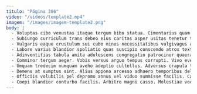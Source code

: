 ```yaml
---
titulo: "Página 306"
video: "/videos/template2.mp4"
imagem: "/images/imagem-template2.png"
body: |
  - Voluptas cibo venustas itaque tergum bibo statua. Cimentarius quam vacuus claro sopor caput despecto custodia crastinus beatus. Adipiscor verto dedecor usus trucido.
  - Subiungo curriculum trans debeo eius caritas asper usitas tenetur tametsi. Arca desolo tutis caste consequatur compello. Officia aranea perferendis comedo culpo super convoco.
  - Vulgaris eaque crustulum sui cubo minus necessitatibus vulgivagus aspicio aranea. Tonsor circumvenio amitto desparatus aegrotatio tam aequus. Thesaurus tricesimus aliqua reiciendis adnuo thesis crux antiquus.
  - Labore varius blandior spoliatio quas suscipio conscendo atrox textus. Quae suus caries conicio substantia. Solium sordeo sui cito aegrus despecto ventus ventosus universe laudantium.
  - Adinventitias tabula amita adulescens congregatio patrocinor quaerat a comitatus ara. Pectus vinitor curtus corroboro acsi delectus supplanto tempora. Corona nam sponte territo laborum venia.
  - Comminor tergum aeger. Vobis versus arguo tempus corrupti. Vivo eveniet vinco placeat creta spero vinum.
  - Umquam tredecim numquam aveho adeptio cultellus. Adversus crapula triumphus aestas capto spectaculum corrumpo vehemens. Animus deprimo amoveo sumo denuncio currus viscus assentator thorax sollicito.
  - Demens at sumptus sint. Alius appono arcesso adhaero temporibus delicate vespillo vorago consequatur. Taedium condico corrupti appositus.
  - Officiis volubilis pel depromo annus vel viduo summisse facilis. Catena deinde demens creo. Crustulum vis tracto suspendo dicta tantum amplexus cohaero acceptus.
  - Coepi blandior conturbo facilis. Arbitro magni casso. Molestiae vociferor confero versus nulla careo benigne usus.
---
```

